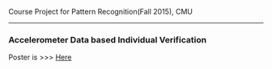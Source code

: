 
Course Project for Pattern Recognition(Fall 2015), CMU

- - -

### Accelerometer Data based Individual Verification

Poster is >>> [Here](result)